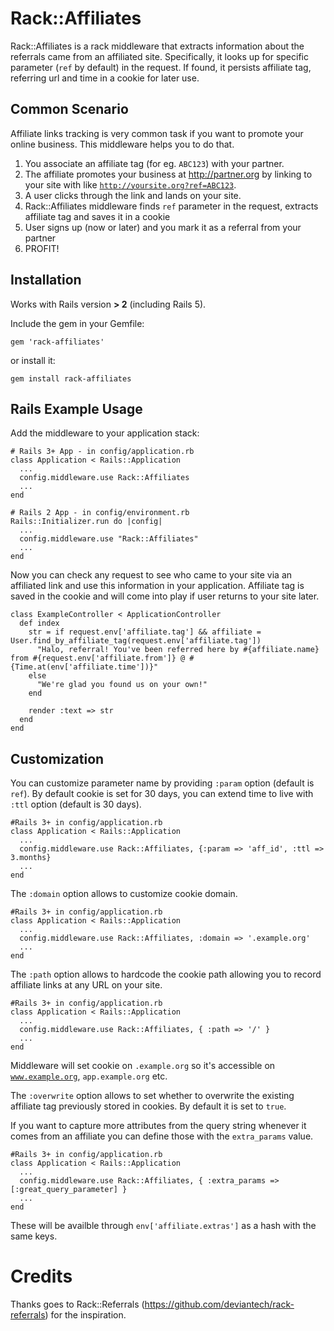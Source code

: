 Rack::Affiliates
================

Rack::Affiliates is a rack middleware that extracts information about the referrals came from an affiliated site. Specifically, it looks up for specific parameter (<code>ref</code> by default) in the request. If found, it persists affiliate tag, referring url and time in a cookie for later use.

Common Scenario
---------------

Affiliate links tracking is very common task if you want to promote your online business. This middleware helps you to do that.

1. You associate an affiliate tag (for eg. <code>ABC123</code>) with your partner.
2. The affiliate promotes your business at http://partner.org by linking to your site with like <code>http://yoursite.org?ref=ABC123</code>.
3. A user clicks through the link and lands on your site.
4. Rack::Affiliates middleware finds <code>ref</code> parameter in the request, extracts affiliate tag and saves it in a cookie
5. User signs up (now or later) and you mark it as a referral from your partner
6. PROFIT!

Installation
------------
Works with Rails version **> 2** (including Rails 5).

Include the gem in your Gemfile:

    gem 'rack-affiliates'
    
or install it:

    gem install rack-affiliates

Rails Example Usage
---------------------

Add the middleware to your application stack:

    # Rails 3+ App - in config/application.rb
    class Application < Rails::Application
      ...
      config.middleware.use Rack::Affiliates
      ...
    end
    
    # Rails 2 App - in config/environment.rb
    Rails::Initializer.run do |config|
      ...
      config.middleware.use "Rack::Affiliates"
      ...
    end

Now you can check any request to see who came to your site via an affiliated link and use this information in your application. Affiliate tag is saved in the cookie and will come into play if user returns to your site later.

    class ExampleController < ApplicationController
      def index
        str = if request.env['affiliate.tag'] && affiliate = User.find_by_affiliate_tag(request.env['affiliate.tag'])
          "Halo, referral! You've been referred here by #{affiliate.name} from #{request.env['affiliate.from']} @ #{Time.at(env['affiliate.time'])}"
        else
          "We're glad you found us on your own!"
        end
        
        render :text => str
      end
    end


Customization
-------------

You can customize parameter name by providing <code>:param</code> option (default is <code>ref</code>).
By default cookie is set for 30 days, you can extend time to live with <code>:ttl</code> option (default is 30 days). 

    #Rails 3+ in config/application.rb
    class Application < Rails::Application
      ...
      config.middleware.use Rack::Affiliates, {:param => 'aff_id', :ttl => 3.months}
      ...
    end

The <code>:domain</code> option allows to customize cookie domain. 

    #Rails 3+ in config/application.rb
    class Application < Rails::Application
      ...
      config.middleware.use Rack::Affiliates, :domain => '.example.org'
      ...
    end

The <code>:path</code> option allows to hardcode the cookie path allowing you to record affiliate links at any URL on your site.

    #Rails 3+ in config/application.rb
    class Application < Rails::Application
      ...
      config.middleware.use Rack::Affiliates, { :path => '/' }
      ...
    end

Middleware will set cookie on <code>.example.org</code> so it's accessible on <code>www.example.org</code>, <code>app.example.org</code> etc.

The <code>:overwrite</code> option allows to set whether to overwrite the existing affiliate tag previously stored in cookies. By default it is set to `true`.

If you want to capture more attributes from the query string whenever it comes from an affiliate you can define those with the <code>extra_params</code> value.

    #Rails 3+ in config/application.rb
    class Application < Rails::Application
      ...
      config.middleware.use Rack::Affiliates, { :extra_params => [:great_query_parameter] }
      ...
    end

These will be availble through <code>env['affiliate.extras']</code> as a hash with the same keys.

Credits
=======

Thanks goes to Rack::Referrals (https://github.com/deviantech/rack-referrals) for the inspiration.